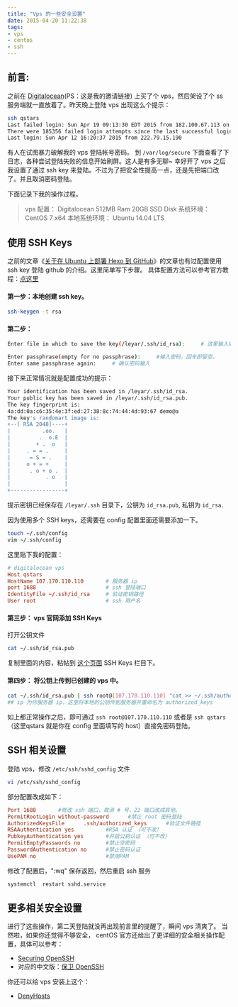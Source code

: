 ```yaml
---
title: "Vps 的一些安全设置"
date: 2015-04-20 11:22:38
tags:
- vps
- centos
- ssh
---
```


## 前言:

之前在 [Digitalocean](https://www.digitalocean.com/?refcode=85be3418a147)(PS：这是我的邀请链接) 上买了个 vps，然后架设了个 ss 服务端就一直放着了。昨天晚上登陆 vps 出现这么个提示：
```bash
ssh qstars
Last failed login: Sun Apr 19 09:13:30 EDT 2015 from 182.100.67.113 on ssh:notty
There were 185356 failed login attempts since the last successful login.
Last login: Sun Apr 12 16:20:37 2015 from 222.79.15.190
```
有人在试图暴力破解我的 vps 登陆帐号密码。
到 `/var/log/secure` 下面查看了下日志，各种尝试登陆失败的信息开始刷屏。这人是有多无聊~ 幸好开了 vps 之后我设置了通过 ssh key 来登陆。不过为了把安全性提高一点，还是先把端口改了。并且取消密码登陆。

下面记录下我的操作过程。

> vps 配置： Digitalocean  512MB Ram  20GB SSD Disk 
> 系统环境： CentOS 7 x64
> 本地系统环境： Ubuntu 14.04 LTS
<!--more-->

## 使用 SSH Keys

之前的文章《[关于在 Ubuntu 上部署 Hexo 到 GitHub](http://www.leyar.me/create-a-blog-with-hexo-in-ubuntu/)》的文章也有过配置使用 ssh key 登陆 github 的介绍。这里简单写下步骤。
具体配置方法可以参考官方教程：[点这里](https://www.digitalocean.com/community/tutorials/how-to-use-ssh-keys-with-digitalocean-droplets)

#### 第一步：本地创建 ssh key。
```bash
ssh-keygen -t rsa
```
#### 第二步：
```bash
Enter file in which to save the key(/leyar/.ssh/id_rsa):     # 这里输入需要修改的 sshkey 名称及路径。默认就直接 Enter

Enter passphrase(empty for no passphrase):     #输入密码，回车即留空。
Enter same passphrase again:     # 确认密码输入

```
接下来正常情况就是配置成功的提示：
```bash
Your identification has been saved in /leyar/.ssh/id_rsa.
Your public key has been saved in /leyar/.ssh/id_rsa.pub.
The key fingerprint is:
4a:dd:0a:c6:35:4e:3f:ed:27:38:8c:74:44:4d:93:67 demo@a
The key's randomart image is:
+--[ RSA 2048]----+
|          .oo.   |
|         .  o.E  |
|        + .  o   |
|     . = = .     |
|      = S = .    |
|     o + = +     |
|      . o + o .  |
|           . o   |
|                 |
+-----------------+

```
提示密钥已经保存在 `/leyar/.ssh` 目录下，公钥为 `id_rsa.pub`, 私钥为 `id_rsa`.

因为使用多个 SSH keys，还需要在 config 配置里面还需要添加一下。
```bash
touch ~/.ssh/config
vim ~/.ssh/config
```
这里贴下我的配置：
```conf
# digitalocean vps
Host qstars
HostName 107.170.110.110       # 服务器 ip
port 1688                      # ssh 登陆端口
IdentityFile ~/.ssh/id_rsa     # 验证密钥路径
User root                      # ssh 用户名
```
#### 第三步： vps 官网添加 SSH Keys

打开公钥文件
```bash
cat ~/.ssh/id_rsa.pub
```
复制里面的内容，粘帖到 [这个页面](https://cloud.digitalocean.com/settings/security) SSH Keys 栏目下。

#### 第四步： 将公钥上传到已创建的 vps 中。
```bash
cat ~/.ssh/id_rsa.pub | ssh root@[107.170.110.110] "cat >> ~/.ssh/authorized_keys"
## ip 为你服务器 ip，这里将本地的公钥传到服务器并重命名为 authorized_keys
```
如上都正常操作之后，即可通过 `ssh root@107.170.110.110`  或者是 `ssh qstars` （这里qstars 就是你在 config 里面填写的 host）直接免密码登陆。

## SSH 相关设置

登陆 vps，修改 `/etc/ssh/sshd_config` 文件
```bash
vi /etc/ssh/sshd_config
```
部分配置改成如下：

```conf
Port 1688       #修改 ssh 端口，取消 # 号，22 端口改成其他。
PermitRootLogin without-password      #禁止 root 密码登陆
AuthorizedKeysFile      .ssh/authorized_keys      #验证文件路径
RSAAuthentication yes          #RSA 认证 （可不改）
PubkeyAuthentication yes       #开启公钥认证 （可不改）
PermitEmptyPasswords no        #禁止空密码
PasswordAuthentication no      #禁止密码认证
UsePAM no                      #禁用PAM
```
修改了配置后，":wq" 保存返回，然后重启 ssh 服务
```bash
systemctl  restart sshd.service
```
## 更多相关安全设置

进行了这些操作，第二天登陆就没再出现前言里的提醒了，瞬间 vps 清爽了。
当然啦，如果你还觉得不够安全，
centOS 官方还给出了更详细的安全相关操作配置，具体可以参考：
- [Securing OpenSSH](http://wiki.centos.org/HowTos/Network/SecuringSSH)
- 对应的中文版：[保卫 OpenSSH](http://wiki.centos.org/zh/HowTos/Network/SecuringSSH)

你还可以给 vps 安装上这个：
- [DenyHosts](http://denyhosts.sourceforge.net/)

